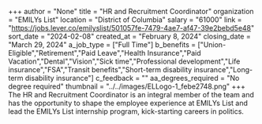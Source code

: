 +++
author = "None"
title = "HR and Recruitment Coordinator"
organization = "EMILYs List"
location = "District of Columbia"
salary = "61000"
link = "https://jobs.lever.co/emilyslist/501057fe-7479-4ae7-af47-39e2bebd5e48"
sort_date = "2024-02-08"
created_at = "February 8, 2024"
closing_date = "March 29, 2024"
a_job_type = ["Full Time"]
b_benefits = ["Union-Eligible","Retirement","Paid Leave","Health Insurance","Paid Vacation","Dental","Vision","Sick time","Professional development","Life insurance","FSA","Transit benefits","Short-term disability insurance","Long-term disability insurance"]
c_feedback = ""
aa_degrees_required = "No degree required"
thumbnail = "../../images/ELLogo-1_febe2748.png"
+++
The HR and Recruitment Coordinator is an integral member of the team and has the opportunity to shape the employee experience at EMILYs List and lead the EMILYs List internship program, kick-starting careers in politics.